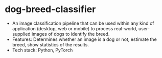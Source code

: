 # dog-breed-classifier


- An image classification pipeline that can be used within any kind of application (desktop, web or mobile) to
process real-world, user-supplied images of dogs to identify the breed.
- Features: Determines whether an image is a dog or not, estimate the breed, show statistics of the results.
- Tech stack: Python, PyTorch
